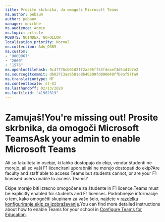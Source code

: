 ```yaml
---
title: Prosite skrbnika, da omogoči Microsoft Teams
ms.author: pebaum
author: pebaum
manager: mnirkhe
ms.audience: Admin
ms.topic: article
ROBOTS: NOINDEX, NOFOLLOW
localization_priority: Normal
ms.collection: Adm_O365
ms.custom:
- "9000067"
- "2660"
- "1576"
ms.openlocfilehash: 9c4f776cb0162ff2aa95ff53fdeaef3d54d1b7e2
ms.sourcegitcommit: d682713aa9581a8b40209fd890048ffb8af57fa9
ms.translationtype: MT
ms.contentlocale: sl-SI
ms.lasthandoff: 02/13/2020
ms.locfileid: "41962313"
---
```

# <a name="youre-missing-out-ask-your-admin-to-enable-microsoft-teams"></a><span data-ttu-id="b122b-102">Zamujaš!</span><span class="sxs-lookup"><span data-stu-id="b122b-102">You're missing out!</span></span> <span data-ttu-id="b122b-103">Prosite skrbnika, da omogoči Microsoft Teams</span><span class="sxs-lookup"><span data-stu-id="b122b-103">Ask your admin to enable Microsoft Teams</span></span>

<span data-ttu-id="b122b-104">Ali so fakulteta in osebje, ki lahko dostopajo do ekip, vendar študenti ne morejo, ali so vaši F1 licencirani uporabniki ne morejo dostopati do ekip?</span><span class="sxs-lookup"><span data-stu-id="b122b-104">Are faculty and staff able to access Teams but students cannot, or are your F1 licensed users unable to access Teams?</span></span>

<span data-ttu-id="b122b-105">Ekipe morajo biti izrecno omogočene za študente in F1 licence.</span><span class="sxs-lookup"><span data-stu-id="b122b-105">Teams must be explicitly enabled for students and F1 licenses.</span></span> <span data-ttu-id="b122b-106">Podrobnejše informacije o tem, kako omogočiti skupinam za vašo šolo, najdete v [razdelku konfiguriranje ekip za izobraževanje](https://docs.microsoft.com/microsoft-365/education/deploy/set-up-teams-for-education).</span><span class="sxs-lookup"><span data-stu-id="b122b-106">You can find more detailed instructions about how to enable Teams for your school in [Configure Teams for Education](https://docs.microsoft.com/microsoft-365/education/deploy/set-up-teams-for-education).</span></span> 